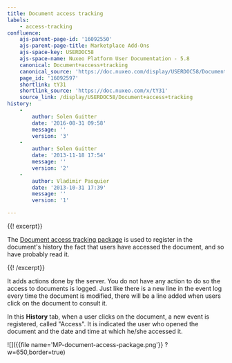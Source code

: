 ```yaml
---
title: Document access tracking
labels:
    - access-tracking
confluence:
    ajs-parent-page-id: '16092550'
    ajs-parent-page-title: Marketplace Add-Ons
    ajs-space-key: USERDOC58
    ajs-space-name: Nuxeo Platform User Documentation - 5.8
    canonical: Document+access+tracking
    canonical_source: 'https://doc.nuxeo.com/display/USERDOC58/Document+access+tracking'
    page_id: '16092597'
    shortlink: tY31
    shortlink_source: 'https://doc.nuxeo.com/x/tY31'
    source_link: /display/USERDOC58/Document+access+tracking
history:
    - 
        author: Solen Guitter
        date: '2016-08-31 09:58'
        message: ''
        version: '3'
    - 
        author: Solen Guitter
        date: '2013-11-18 17:54'
        message: ''
        version: '2'
    - 
        author: Vladimir Pasquier
        date: '2013-10-31 17:39'
        message: ''
        version: '1'

---
```

{{! excerpt}}

The [Document access tracking package](https://connect.nuxeo.com/nuxeo/site/marketplace/package/audit-web-access) is used to register in the document's history the fact that users have accessed the document, and so have probably read it.

{{! /excerpt}}

It adds actions done by the server. You do not have any action to do so the access to documents is logged.
Just like there is a new line in the event log every time the document is modified, there will be a line added when users click on the document to consult it.

In this **History** tab, when a user clicks on the document, a new event is registered, called "Access". It is indicated the user who opened the document and the date and time at which he/she accessed it.

![]({{file name='MP-document-access-package.png'}} ?w=650,border=true)

&nbsp;